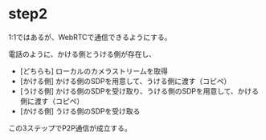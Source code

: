 # step2

1:1ではあるが、WebRTCで通信できるようにする。

電話のように、かける側とうける側が存在し、

- [どちらも] ローカルのカメラストリームを取得
- [かける側] かける側のSDPを用意して、うける側に渡す（コピペ）
- [うける側] かける側のSDPを受け取り、うける側のSDPを用意して、かける側に渡す（コピペ）
- [かける側] うける側のSDPを受け取る

この3ステップでP2P通信が成立する。

